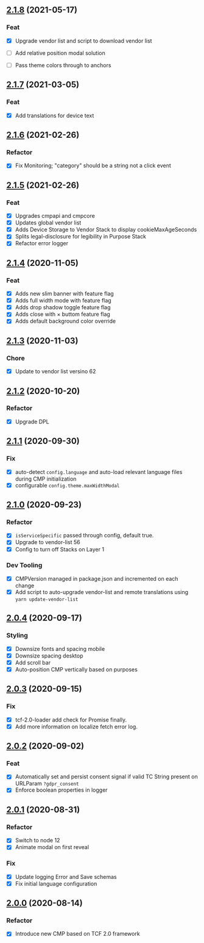 ## [2.1.8](https://github.com/openmail/system1-cmp/compare/2.1.7...2.1.8) (2021-05-17)

### Feat

- [x] Upgrade vendor list and script to download vendor list 
- [ ] Add relative position modal solution
- [ ] Pass theme colors through to anchors


## [2.1.7](https://github.com/openmail/system1-cmp/compare/2.1.6...2.1.7) (2021-03-05)

### Feat

- [x] Add translations for device text

## [2.1.6](https://github.com/openmail/system1-cmp/compare/2.1.5...2.1.6) (2021-02-26)

### Refactor

- [x] Fix Monitoring; "category" should be a string not a click event

## [2.1.5](https://github.com/openmail/system1-cmp/compare/2.1.4...2.1.5) (2021-02-26)

### Feat

- [x] Upgrades cmpapi and cmpcore
- [x] Updates global vendor list
- [x] Adds Device Storage to Vendor Stack to display cookieMaxAgeSeconds 
- [x] Splits legal-disclosure for legibility in Purpose Stack
- [x] Refactor error logger

## [2.1.4](https://github.com/openmail/system1-cmp/compare/2.1.3...2.1.4) (2020-11-05)

### Feat

- [x] Adds new slim banner with feature flag
- [x] Adds full width mode with feature flag
- [x] Adds drop shadow toggle feature flag
- [x] Adds close with &times; buttom feature flag
- [x] Adds default background color override 

## [2.1.3](https://github.com/openmail/system1-cmp/compare/2.1.2...2.1.3) (2020-11-03)

### Chore
- [x] Update to vendor list versino 62

## [2.1.2](https://github.com/openmail/system1-cmp/compare/2.1.1...2.1.2) (2020-10-20)

### Refactor

- [x] Upgrade DPL

## [2.1.1](https://github.com/openmail/system1-cmp/compare/2.1.0...2.1.1) (2020-09-30)

### Fix

- [x] auto-detect `config.language` and auto-load relevant language files during CMP initialization
- [x] configurable `config.theme.maxWidthModal`

## [2.1.0](https://github.com/openmail/system1-cmp/compare/2.0.4...2.1.0) (2020-09-23)

### Refactor

- [x] `isServiceSpecific` passed through config, default true.
- [x] Upgrade to vendor-list 56
- [x] Config to turn off Stacks on Layer 1

### Dev Tooling

- [x] CMPVersion managed in package.json and incremented on each change
- [x] Add script to auto-upgrade vendor-list and remote translations using `yarn update-vendor-list`

## [2.0.4](https://github.com/openmail/system1-cmp/compare/2.0.3...2.0.4) (2020-09-17)

### Styling

- [x] Downsize fonts and spacing mobile
- [x] Downsize spacing desktop
- [x] Add scroll bar
- [x] Auto-position CMP vertically based on purposes

## [2.0.3](https://github.com/openmail/system1-cmp/compare/2.0.2...2.0.3) (2020-09-15)

### Fix

- [x] tcf-2.0-loader add check for Promise finally.
- [x] Add more information on localize fetch error log.

## [2.0.2](https://github.com/openmail/system1-cmp/compare/2.0.1...2.0.2) (2020-09-02)

### Feat

- [x] Automatically set and persist consent signal if valid TC String present on URLParam `?gdpr_consent`
- [x] Enforce boolean properties in logger

## [2.0.1](https://github.com/openmail/system1-cmp/compare/2.0.0...2.0.1) (2020-08-31)

### Refactor

- [x] Switch to node 12
- [x] Animate modal on first reveal

### Fix

- [x] Update logging Error and Save schemas
- [x] Fix initial language configuration

## [2.0.0](https://github.com/openmail/system1-cmp/compare/1.5.6...2.0.0) (2020-08-14)

### Refactor

- [x] Introduce new CMP based on TCF 2.0 framework
